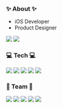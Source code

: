 ### ✨ About ✨
- iOS Developer
- Product Designer
  
<a href="https://kwansik.com"><img src="https://img.shields.io/badge/Portfolio-4285F4?style=flat-square&logo=googlechrome&logoColor=white&link=https://kwansik.com"/></a> <a href="https://velog.io/@snack"><img src="https://img.shields.io/badge/Velog-20C997?style=flat-square&logo=velog&logoColor=white&link=https://velog.io/@snack"/></a>

### 💻 Tech 💻
<img src="https://img.shields.io/badge/Swift-F05138?style=flat-square&logo=swift&logoColor=white"/> <img src="https://img.shields.io/badge/HTML5-E34F26?style=flat-square&logo=html5&logoColor=white"/> <img src="https://img.shields.io/badge/CSS3-1572B6?style=flat-square&logo=css3&logoColor=white"/> <img src="https://img.shields.io/badge/JavaScript-F7DF1E?style=flat-square&logo=javascript&logoColor=black"/> <img src="https://img.shields.io/badge/Firebase-FFCA28?style=flat-square&logo=firebase&logoColor=black"/>

### 👏 Team 👏
<img src="https://img.shields.io/badge/Git-F05032?style=flat-square&logo=git&logoColor=white"/> <img src="https://img.shields.io/badge/confluence-172B4D?style=flat-square&logo=confluence&logoColor=white"/> <img src="https://img.shields.io/badge/Jira-0052CC?style=flat-square&logo=Jira&logoColor=white"/> <img src="https://img.shields.io/badge/Slack-4A154B?style=flat-square&logo=slack&logoColor=white"/> <img src="https://img.shields.io/badge/Trello-0052CC?style=flat-square&logo=trello&logoColor=white"/>
